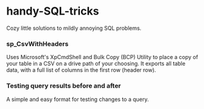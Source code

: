 # handy-SQL-tricks
Cozy little solutions to mildly annoying SQL problems.

### sp_CsvWithHeaders
Uses Microsoft's XpCmdShell and Bulk Copy (BCP) Utility to place a copy of your table in a CSV on a drive path of your choosing. It exports all table data, with a full list of columns in the first row (header row).

### Testing query results before and after
A simple and easy format for testing changes to a query.
